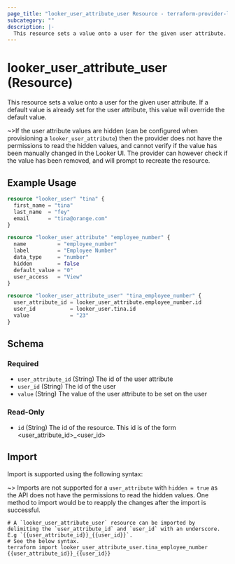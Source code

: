 ```yaml
---
page_title: "looker_user_attribute_user Resource - terraform-provider-looker"
subcategory: ""
description: |-
  This resource sets a value onto a user for the given user attribute. If a default value is already set for the user attribute, this value will override the default value. Note that if the user attribute values are hidden (can be configured when provisioning a looker_user_attribute) then the provider does not have the permissions to read the hidden values, and cannot verify if the value has been manually changed in the Looker UI. The provider can however check if the value has been removed, and will prompt to recreate the resource.
---
```


# looker_user_attribute_user (Resource)

This resource sets a value onto a user for the given user attribute. If a default value is already set for the user attribute, this value will override the default value. 

~>If the user attribute values are hidden (can be configured when provisioning a `looker_user_attribute`) then the provider does not have the permissions to read the hidden values, and cannot verify if the value has been manually changed in the Looker UI. The provider can however check if the value has been removed, and will prompt to recreate the resource.

## Example Usage

```terraform
resource "looker_user" "tina" {
  first_name = "tina"
  last_name  = "fey"
  email      = "tina@orange.com"
}

resource "looker_user_attribute" "employee_number" {
  name          = "employee_number"
  label         = "Employee Number"
  data_type     = "number"
  hidden        = false
  default_value = "0"
  user_access   = "View"
}

resource "looker_user_attribute_user" "tina_employee_number" {
  user_attribute_id = looker_user_attribute.employee_number.id
  user_id           = looker_user.tina.id
  value             = "23"
}
```

<!-- schema generated by tfplugindocs -->
## Schema

### Required

- `user_attribute_id` (String) The id of the user attribute
- `user_id` (String) The id of the user
- `value` (String) The value of the user attribute to be set on the user

### Read-Only

- `id` (String) The id of the resource. This id is of the form <user_attribute_id>_<user_id>

## Import

Import is supported using the following syntax:

~> Imports are not supported for a `user_attribute` with `hidden = true` as the API does not have the permissions to read the hidden values. One method to import would be to reapply the changes after the import is successful. 

```shell
# A `looker_user_attribute_user` resource can be imported by delimiting the `user_attribute_id` and `user_id` with an underscore. E.g `{{user_attribute_id}}_{{user_id}}`. 
# See the below syntax. 
terraform import looker_user_attribute_user.tina_employee_number {{user_attribute_id}}_{{user_id}}
```
